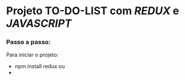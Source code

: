 # Projeto TO-DO-LIST com *REDUX* e *JAVASCRIPT* 

### Passo a passo:
Para iniciar o projeto: 

* npm install redux
ou
* <script> tag script com o caminho da biblioteca (usei essa opção)

1. Criação do store usando a função Redux.createStore();

2. Criação do reducer, atribui-se ele no store, ele recebe uma callback com o estado e a action, o bloco switch e o default, nele as action serão escritas.

3. Criar as ações que vão inserir tarefas na lista, remover tarefas da lista e completar tarefas da lista.

4. Enviar action para adicionar tarefa para o reducer, uso de um 'escutador' no input para fazer isso
Para cada linha de tarefa ter um id unico e ser usado nas actions usei a biblioteca Lodash, para mais informações:

https://blog.betrybe.com/desenvolvimento-web/lodash-o-que-e-como-usar/

5. Action para 'check' das tarefas 
